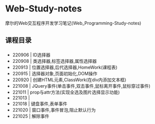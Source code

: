 # Web-Study-notes
摩尔的Web交互程序开发学习笔记(Web_Programming-Study-notes)

## 课程目录
###
* 220906 | ID选择器
* 220908 | 类选择器,标签选择器,属性选择器
* 220913 | 位置选择器,后代选择器,HomeWork(课程表)
* 220915 | 选择器对象,页面初始化,DOM操作
* 220920 | 创建HTML元素,ClassWork(在div内添加文本框)
* 221008 | JQuery事件(单击事件,双击事件,鼠标离开事件,鼠标穿过事件)
* 221011 | prop与attr方法(实现全选及图片选择显示功能)
* 221013 | 
* 221018 | 键盘事件,表单事件
* 221020 | 窗口事件,事件冒泡,阻止默认行为
* 221025 | 解除事件